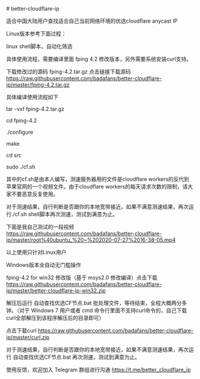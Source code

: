 \# better-cloudflare-ip

适合中国大陆用户查找适合自己当前网络环境的优选cloudflare anycast IP

Linux版本参考下面过程：

linux shell脚本，自动化筛选

具体使用流程，需要编译里面 fping 4.2 修改版本，另外需要系统安装curl支持。

下载修改过的源码 fping-4.2.tar.gz  点击链接下载源码 https://raw.githubusercontent.com/badafans/better-cloudflare-ip/master/fping-4.2.tar.gz

具体编译使用流程如下
 

tar -vxf fping-4.2.tar.gz

cd fping-4.2

./configure

make

cd src

sudo ./cf.sh

  
其中的cf.sh是由本人编写，测速服务器用的文件是cloudflare workers的反代到苹果官网的一个视频文件。由于cloudflare workers的每天请求次数的限制，请大家不要恶意反复使用。

对于测速结果，自行判断是否跟你的本地宽带接近。如果不满意测速结果，再次运行./cf.sh shell脚本再次测速，测试到满意为止。

下面是我自己测试的一段视频 https://raw.githubusercontent.com/badafans/better-cloudflare-ip/master/root%40ubuntu_%20~%202020-07-27%2016-38-05.mp4

以上使用只针对Linux用户


Windows版本全自动无门槛操作

fping-4.2 for win32 修改版（基于 msys2.0 修改编译）点击下载  https://raw.githubusercontent.com/badafans/better-cloudflare-ip/master/better-cloudflare-ip-win32.zip

解压后运行 自动查找优选CF节点.bat 批处理文件，等待结束，全程大概两分多钟。（对于 Windows 7 用户或者 cmd 命令行里面不支持curl命令的，自己下载curl全部解压到该程序解压后的目录即可）

点击下载curl  https://raw.githubusercontent.com/badafans/better-cloudflare-ip/master/curl.zip

对于测速结果，自行判断是否跟你的本地宽带接近。如果不满意测速结果，再次运行 自动查找优选CF节点.bat 再次测速，测试到满意为止。

使用反馈，欢迎加入 Telegram 群组进行沟通 https://t.me/better_cloudflare_ip
